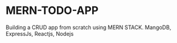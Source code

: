 # MERN-TODO-APP
Building a CRUD app from scratch using MERN STACK. MangoDB, ExpressJs, Reactjs, Nodejs
